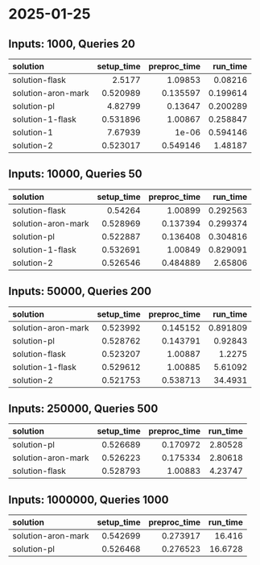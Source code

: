 # 2025-01-25

## Inputs: 1000, Queries 20

| solution           |   setup_time |   preproc_time |   run_time |
|:-------------------|-------------:|---------------:|-----------:|
| solution-flask     |     2.5177   |       1.09853  |   0.08216  |
| solution-aron-mark |     0.520989 |       0.135597 |   0.199614 |
| solution-pl        |     4.82799  |       0.13647  |   0.200289 |
| solution-1-flask   |     0.531896 |       1.00867  |   0.258847 |
| solution-1         |     7.67939  |       1e-06    |   0.594146 |
| solution-2         |     0.523017 |       0.549146 |   1.48187  |

## Inputs: 10000, Queries 50

| solution           |   setup_time |   preproc_time |   run_time |
|:-------------------|-------------:|---------------:|-----------:|
| solution-flask     |     0.54264  |       1.00899  |   0.292563 |
| solution-aron-mark |     0.528969 |       0.137394 |   0.299374 |
| solution-pl        |     0.522887 |       0.136408 |   0.304816 |
| solution-1-flask   |     0.532691 |       1.00849  |   0.829091 |
| solution-2         |     0.526546 |       0.484889 |   2.65806  |

## Inputs: 50000, Queries 200

| solution           |   setup_time |   preproc_time |   run_time |
|:-------------------|-------------:|---------------:|-----------:|
| solution-aron-mark |     0.523992 |       0.145152 |   0.891809 |
| solution-pl        |     0.528762 |       0.143791 |   0.92843  |
| solution-flask     |     0.523207 |       1.00887  |   1.2275   |
| solution-1-flask   |     0.529612 |       1.00885  |   5.61092  |
| solution-2         |     0.521753 |       0.538713 |  34.4931   |

## Inputs: 250000, Queries 500

| solution           |   setup_time |   preproc_time |   run_time |
|:-------------------|-------------:|---------------:|-----------:|
| solution-pl        |     0.526689 |       0.170972 |    2.80528 |
| solution-aron-mark |     0.526223 |       0.175334 |    2.80618 |
| solution-flask     |     0.528793 |       1.00883  |    4.23747 |

## Inputs: 1000000, Queries 1000

| solution           |   setup_time |   preproc_time |   run_time |
|:-------------------|-------------:|---------------:|-----------:|
| solution-aron-mark |     0.542699 |       0.273917 |    16.416  |
| solution-pl        |     0.526468 |       0.276523 |    16.6728 |